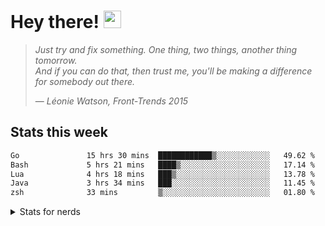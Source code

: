 <h1>Hey there!&nbsp;<img src="https://media.giphy.com/media/hvRJCLFzcasrR4ia7z/giphy.gif" width="28" /></h1>

> _Just try and fix something. One thing, two things, another thing tomorrow._   
> _And if you can do that, then trust me, you'll be making a difference for
somebody out there._
>
> — _Léonie Watson, Front-Trends 2015_

## Stats this week

<!--START_SECTION:waka-->

```txt
Go               15 hrs 30 mins  ████████████▒░░░░░░░░░░░░   49.62 %
Bash             5 hrs 21 mins   ████▒░░░░░░░░░░░░░░░░░░░░   17.14 %
Lua              4 hrs 18 mins   ███▒░░░░░░░░░░░░░░░░░░░░░   13.78 %
Java             3 hrs 34 mins   ███░░░░░░░░░░░░░░░░░░░░░░   11.45 %
zsh              33 mins         ▒░░░░░░░░░░░░░░░░░░░░░░░░   01.80 %
```

<!--END_SECTION:waka-->

<details>

<summary>Stats for nerds</summary>

<sub>2022 - Present</sub>  
[![wakatime](https://wakatime.com/badge/user/906b6002-20d3-446f-8f9c-4dd4d504fa63.svg)](https://wakatime.com/@906b6002-20d3-446f-8f9c-4dd4d504fa63)  

## 📊 Github stats

### 🏋 &nbsp;Current streak

[![lloyd's github work streak](https://github-readme-streak-stats.herokuapp.com/?user=lloydlobo&theme=dracula&hide_border=true)](https://github-readme-streak-stats.herokuapp.com/)

### 💻 GitHub profile stats

<!-- Languages (Dark/Light) + Github Stats (Dark/Light) -->
[![lloyd's GitHub stats-Dark](https://github-readme-stats.vercel.app/api/top-langs/?username=lloydlobo&show_icons=true&count_private=true&hide_border=true&theme=dracula#gh-dark-mode-only)](https://github.com/anuraghazra/github-readme-stats#gh-dark-mode-only)
[![lloyd's GitHub stats-Light](https://github-readme-stats.vercel.app/api/top-langs/?username=lloydlobo&show_icons=true&count_private=true&hide_border=true&theme=default#gh-light-mode-only)](https://github.com/anuraghazra/github-readme-stats#gh-light-mode-only)
[![lloyd's GitHub stats-Dark](https://github-readme-stats.vercel.app/api?username=lloydlobo&show_icons=true&count_private=true&hide_border=true&theme=dracula#gh-dark-mode-only)](https://github.com/anuraghazra/github-readme-stats#gh-dark-mode-only)
[![lloyd's GitHub stats-Light](https://github-readme-stats.vercel.app/api?username=lloydlobo&show_icons=true&count_private=true&hide_border=true&theme=default#gh-light-mode-only)](https://github.com/anuraghazra/github-readme-stats#gh-light-mode-only)

<!-- <a href="https://wakatime.com"><img src="https://wakatime.com/share/@lloydlobo/4d95632a-93ad-49bc-8fa8-0d7d596ad2a1.png" /></a> -->
[![Languages over All Time](https://wakatime.com/share/@lloydlobo/4d95632a-93ad-49bc-8fa8-0d7d596ad2a1.png)](https://wakatime.com)

<!-- Codersrank All-Time Language Stats  -->
<a href="https://profile.codersrank.io/user/lloydlobo/">
    <img
      src="http://cr-skills-chart-widget.azurewebsites.net/api/api?username=lloydlobo&padding=0&skills=assembly,c,C%2B%2B,C%23,css,go,html,java,javascript,jupyter+notebook,lua,mysql,php,python,rust,shell,sql,typescript,zig&show-other-skills=true&branding=true&tooltip=true&width=640&height=160&bg=1f242c"
    />
</a>

<!-- https://github-readme-activity-graph.cyclic.app -->
[![lloyd's activity graph](https://github-readme-activity-graph.vercel.app/graph?username=lloydlobo&theme=dracula)](https://github.com/ashutosh00710/github-readme-activity-graph)

</details>
